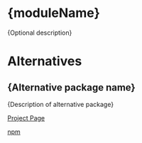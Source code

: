 # {moduleName}

{Optional description}

# Alternatives

## {Alternative package name}

{Description of alternative package}

[Project Page](https://github.com)

[npm](https://npmjs.com)
